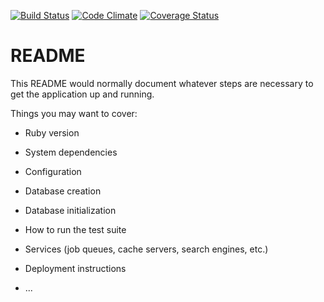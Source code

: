 [![Build Status](https://travis-ci.org/miclip/jeanie-auth.svg?branch=master)](https://travis-ci.org/miclip/jeanie-auth)
[![Code Climate](https://codeclimate.com/github/miclip/jeanie-auth/badges/gpa.svg)](https://codeclimate.com/github/miclip/jeanie-auth)
[![Coverage Status](https://coveralls.io/repos/github/miclip/jeanie-auth/badge.svg?branch=master)](https://coveralls.io/github/miclip/jeanie-auth?branch=master)

# README


This README would normally document whatever steps are necessary to get the
application up and running.

Things you may want to cover:

* Ruby version

* System dependencies

* Configuration

* Database creation

* Database initialization

* How to run the test suite

* Services (job queues, cache servers, search engines, etc.)

* Deployment instructions

* ...
